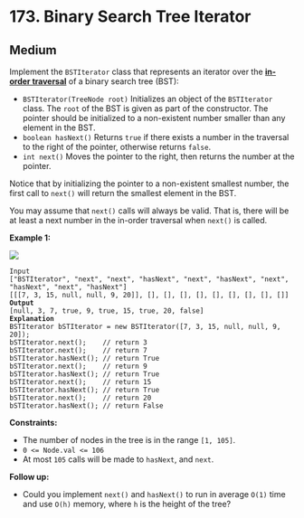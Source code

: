 # 173. Binary Search Tree Iterator

## Medium



Implement the `BSTIterator` class that represents an iterator over the [**in-order traversal**](https://en.wikipedia.org/wiki/Tree\_traversal#In-order\_\(LNR\)) of a binary search tree (BST):

* `BSTIterator(TreeNode root)` Initializes an object of the `BSTIterator` class. The `root` of the BST is given as part of the constructor. The pointer should be initialized to a non-existent number smaller than any element in the BST.
* `boolean hasNext()` Returns `true` if there exists a number in the traversal to the right of the pointer, otherwise returns `false`.
* `int next()` Moves the pointer to the right, then returns the number at the pointer.

Notice that by initializing the pointer to a non-existent smallest number, the first call to `next()` will return the smallest element in the BST.

You may assume that `next()` calls will always be valid. That is, there will be at least a next number in the in-order traversal when `next()` is called.

&#x20;

**Example 1:**

![](https://assets.leetcode.com/uploads/2018/12/25/bst-tree.png)

<pre><code>Input
["BSTIterator", "next", "next", "hasNext", "next", "hasNext", "next", "hasNext", "next", "hasNext"]
[[[7, 3, 15, null, null, 9, 20]], [], [], [], [], [], [], [], [], []]
<strong>Output
</strong>[null, 3, 7, true, 9, true, 15, true, 20, false]
<strong>Explanation
</strong>BSTIterator bSTIterator = new BSTIterator([7, 3, 15, null, null, 9, 20]);
bSTIterator.next();    // return 3
bSTIterator.next();    // return 7
bSTIterator.hasNext(); // return True
bSTIterator.next();    // return 9
bSTIterator.hasNext(); // return True
bSTIterator.next();    // return 15
bSTIterator.hasNext(); // return True
bSTIterator.next();    // return 20
bSTIterator.hasNext(); // return False
</code></pre>

&#x20;

**Constraints:**

* The number of nodes in the tree is in the range `[1, 105]`.
* `0 <= Node.val <= 106`
* At most `105` calls will be made to `hasNext`, and `next`.

&#x20;

**Follow up:**

* Could you implement `next()` and `hasNext()` to run in average `O(1)` time and use `O(h)` memory, where `h` is the height of the tree?
